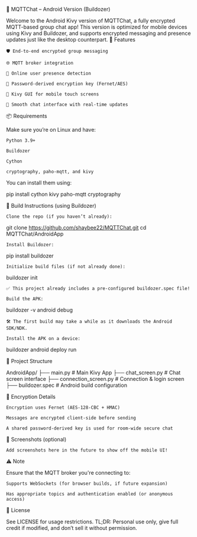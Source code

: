 📱 MQTTChat – Android Version (Buildozer)

Welcome to the Android Kivy version of MQTTChat, a fully encrypted MQTT-based group chat app! This version is optimized for mobile devices using Kivy and Buildozer, and supports encrypted messaging and presence updates just like the desktop counterpart.
🚀 Features

    🛡️ End-to-end encrypted group messaging

    🌐 MQTT broker integration

    👥 Online user presence detection

    🔐 Password-derived encryption key (Fernet/AES)

    📱 Kivy GUI for mobile touch screens

    💬 Smooth chat interface with real-time updates

📦 Requirements

Make sure you’re on Linux and have:

    Python 3.9+

    Buildozer

    Cython

    cryptography, paho-mqtt, and kivy

You can install them using:

pip install cython kivy paho-mqtt cryptography

🧰 Build Instructions (using Buildozer)

    Clone the repo (if you haven’t already):

git clone https://github.com/shaybee22/MQTTChat.git
cd MQTTChat/AndroidApp

    Install Buildozer:

pip install buildozer

    Initialize build files (if not already done):

buildozer init

    ✅ This project already includes a pre-configured buildozer.spec file!

    Build the APK:

buildozer -v android debug

    🛠️ The first build may take a while as it downloads the Android SDK/NDK.

    Install the APK on a device:

buildozer android deploy run

📂 Project Structure

AndroidApp/
├── main.py                  # Main Kivy App
├── chat_screen.py          # Chat screen interface
├── connection_screen.py    # Connection & login screen
├── buildozer.spec          # Android build configuration

🔐 Encryption Details

    Encryption uses Fernet (AES-128-CBC + HMAC)

    Messages are encrypted client-side before sending

    A shared password-derived key is used for room-wide secure chat

📸 Screenshots (optional)

    Add screenshots here in the future to show off the mobile UI!

⚠️ Note

Ensure that the MQTT broker you're connecting to:

    Supports WebSockets (for browser builds, if future expansion)

    Has appropriate topics and authentication enabled (or anonymous access)

📄 License

See LICENSE for usage restrictions. TL;DR: Personal use only, give full credit if modified, and don’t sell it without permission.
